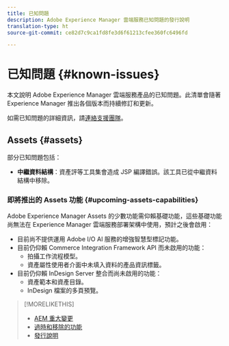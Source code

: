 ```yaml
---
title: 已知問題
description: Adobe Experience Manager 雲端服務已知問題的發行說明
translation-type: ht
source-git-commit: ce82d7c9ca1fd8fe3d6f61213cfee360fc6496fd

---
```



# 已知問題 {#known-issues}

本文說明 Adobe Experience Manager 雲端服務產品的已知問題。此清單會隨著 Experience Manager 推出各個版本而持續修訂和更新。

如需已知問題的詳細資訊，請[連絡支援團隊](https://helpx.adobe.com/tw/support/experience-manager.html)。

<!-- 
## Platform {#platform}

## Sites {#sites}
-->

## Assets {#assets}

<!-- Jira label: assets-cloud-known-issues -->

部分已知問題包括：

* **中繼資料結構**：資產評等工具集會造成 JSP 編譯錯誤。該工具已從中繼資料結構中移除。<!-- CQ-4282865, CQ-4284633 -->

### 即將推出的 Assets 功能 {#upcoming-assets-capabilities}

Adobe Experience Manager Assets 的少數功能需仰賴基礎功能，這些基礎功能尚無法在 Experience Manager 雲端服務部署架構中使用，預計之後會啟用：

* 目前尚不提供運用 Adobe I/O AI 服務的增強智慧型標記功能。
* 目前仍仰賴 Commerce Integration Framework API 而未啟用的功能：
   * 拍攝工作流程模型。
   * 資產屬性使用者介面中未填入資料的產品資訊標籤。
* 目前仍仰賴 InDesign Server 整合而尚未啟用的功能：
   * 資產範本和資產目錄。
   * InDesign 檔案的多頁預覽。

>[!MORELIKETHIS]
>
>* [AEM 重大變更](aem-cloud-changes.md)
>* [過時和移除的功能](deprecated-removed-features.md)
>* [發行說明](home.md)

